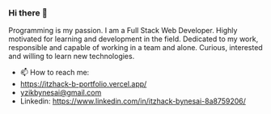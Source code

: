 ### Hi there 👋

Programming is my passion.
I am a Full Stack Web Developer.
Highly motivated for learning and development in the field. Dedicated to my work, responsible and capable of working in a team and alone.
Curious, interested and willing to learn new technologies.


- 📫 How to reach me:
- https://itzhack-b-portfolio.vercel.app/
- yzikbynesai@gmail.com
- Linkedin: https://www.linkedin.com/in/itzhack-bynesai-8a8759206/
